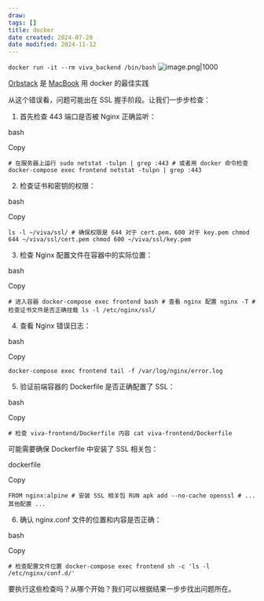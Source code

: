 ```yaml
---
draw:
tags: []
title: docker
date created: 2024-07-20
date modified: 2024-11-12
---
```

`docker run -it --rm viva_backend /bin/bash`
![image.png|1000](https://imagehosting4picgo.oss-cn-beijing.aliyuncs.com/imagehosting/fix-dir%2Fpicgo%2Fpicgo-clipboard-images%2F2024%2F07%2F20%2F22-46-47-16d0d8394aee51737c6924bf849aa23c-20240720224647-c2b05e.png)


[Orbstack](Orbstack.md) 是 [MacBook](MacBook.md) 用 docker 的最佳实践




从这个错误看，问题可能出在 SSL 握手阶段。让我们一步步检查：

1. 首先检查 443 端口是否被 Nginx 正确监听：

bash

Copy

`# 在服务器上运行 sudo netstat -tulpn | grep :443 # 或者用 docker 命令检查 docker-compose exec frontend netstat -tulpn | grep :443`

2. 检查证书和密钥的权限：

bash

Copy

`ls -l ~/viva/ssl/ # 确保权限是 644 对于 cert.pem，600 对于 key.pem chmod 644 ~/viva/ssl/cert.pem chmod 600 ~/viva/ssl/key.pem`

3. 检查 Nginx 配置文件在容器中的实际位置：

bash

Copy

`# 进入容器 docker-compose exec frontend bash # 查看 nginx 配置 nginx -T # 检查证书文件是否正确挂载 ls -l /etc/nginx/ssl/`

4. 查看 Nginx 错误日志：

bash

Copy

`docker-compose exec frontend tail -f /var/log/nginx/error.log`

5. 验证前端容器的 Dockerfile 是否正确配置了 SSL：

bash

Copy

`# 检查 viva-frontend/Dockerfile 内容 cat viva-frontend/Dockerfile`

可能需要确保 Dockerfile 中安装了 SSL 相关包：

dockerfile

Copy

`FROM nginx:alpine # 安装 SSL 相关包 RUN apk add --no-cache openssl # ... 其他配置 ...`

6. 确认 nginx.conf 文件的位置和内容是否正确：

bash

Copy

`# 检查配置文件位置 docker-compose exec frontend sh -c 'ls -l /etc/nginx/conf.d/'`

要执行这些检查吗？从哪个开始？我们可以根据结果一步步找出问题所在。